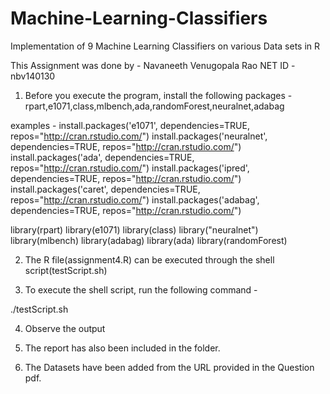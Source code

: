 # Machine-Learning-Classifiers
Implementation of 9 Machine Learning Classifiers on various Data sets in R


This Assignment was done by -
Navaneeth Venugopala Rao
NET ID - nbv140130

1. Before you execute the program, install the following packages -
rpart,e1071,class,mlbench,ada,randomForest,neuralnet,adabag

examples - 
install.packages('e1071', dependencies=TRUE, repos="http://cran.rstudio.com/")
install.packages('neuralnet', dependencies=TRUE, repos="http://cran.rstudio.com/")
install.packages('ada', dependencies=TRUE, repos="http://cran.rstudio.com/")
install.packages('ipred', dependencies=TRUE, repos="http://cran.rstudio.com/")
install.packages('caret', dependencies=TRUE, repos="http://cran.rstudio.com/")
install.packages('adabag', dependencies=TRUE, repos="http://cran.rstudio.com/")

library(rpart)
library(e1071)
library(class)
library("neuralnet")
library(mlbench)
library(adabag)
library(ada)
library(randomForest)

2. The R file(assignment4.R) can be executed through the shell script(testScript.sh)

3. To execute the shell script, run the following command -

./testScript.sh

4. Observe the output

5. The report has also been included in the folder.

6. The Datasets have been added from the URL provided in the Question pdf.
